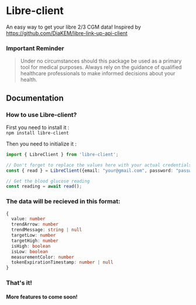 # Libre-client
An easy way to get your libre 2/3 CGM data! Inspired by https://github.com/DiaKEM/libre-link-up-api-client

### Important Reminder
> Under no circumstances should this package be used as a primary tool for medical purposes. Always rely on the guidance of qualified healthcare professionals to make informed decisions about your health.

## Documentation

### How to use Libre-client?
First you need to install it :  
```npm install libre-client```

Then you need to initialize it : 

```ts
import { LibreClient } from 'libre-client';

// Don't forget to replace the values here with your actual credentials!
const { read } = LibreClient({email: "your@gmail.com", password: "password"})

// Get the blood glucose reading
const reading = await read(); 
```
### The data will be recieved in this format: 
```ts
{
  value: number
  trendArrow: number
  trendMessage: string | null
  targetLow: number
  targetHigh: number
  isHigh: boolean
  isLow: boolean
  measurementColor: number
  tokenExpirationTimestamp: number | null
}
```

### That's it!
#### More features to come soon!
